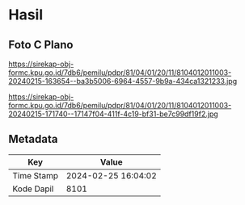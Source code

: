 # Hasil

## Foto C Plano

https://sirekap-obj-formc.kpu.go.id/7db6/pemilu/pdpr/81/04/01/20/11/8104012011003-20240215-163654--ba3b5006-6964-4557-9b9a-434ca1321233.jpg

https://sirekap-obj-formc.kpu.go.id/7db6/pemilu/pdpr/81/04/01/20/11/8104012011003-20240215-171740--17147f04-411f-4c19-bf31-be7c99df19f2.jpg


## Metadata

| Key        | Value               |
| ---------- | ------------------- |
| Time Stamp | 2024-02-25 16:04:02 |
| Kode Dapil | 8101                |



